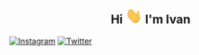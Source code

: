 <h2 align="center">Hi <img src="https://github.com/ABSphreak/ABSphreak/blob/master/gifs/Hi.gif" width="30px">  I'm Ivan</h2>

<p align="left">
   <a href="https://www.instagram.com/ivan.mahadika/"><img src="https://img.shields.io/badge/Instagram-E4405F?style=for-the-badge&logo=instagram&logoColor=white" alt="Instagram" /></a>
   <a href="https://twitter.com/ivnmhdka"><img src="https://img.shields.io/badge/Twitter-0089D6?style=for-the-badge&logo=twitter&logoColor=white" alt="Twitter" /></a>
 
